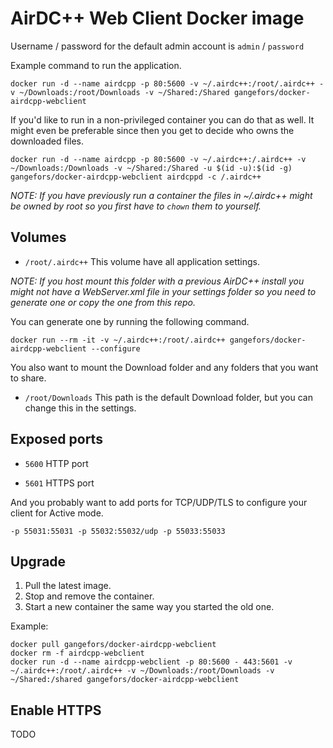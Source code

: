 AirDC++ Web Client Docker image
===============================

Username / password for the default admin account is `admin` / `password`

Example command to run the application.
```
docker run -d --name airdcpp -p 80:5600 -v ~/.airdc++:/root/.airdc++ -v ~/Downloads:/root/Downloads -v ~/Shared:/Shared gangefors/docker-airdcpp-webclient
```

If you'd like to run in a non-privileged container you can do that as well. It might 
even be preferable since then you get to decide who owns the downloaded files.

```
docker run -d --name airdcpp -p 80:5600 -v ~/.airdc++:/.airdc++ -v ~/Downloads:/Downloads -v ~/Shared:/Shared -u $(id -u):$(id -g) gangefors/docker-airdcpp-webclient airdcppd -c /.airdc++
```

*NOTE: If you have previously run a container the files in ~/.airdc++ might be owned
by root so you first have to `chown` them to yourself.*

Volumes
-------

- `/root/.airdc++`
This volume have all application settings.

*NOTE: If you host mount this folder with a previous AirDC++ install you might not
have a WebServer.xml file in your settings folder so you need to generate one or
copy the one from this repo.*

You can generate one by running the following command.

`docker run --rm -it -v ~/.airdc++:/root/.airdc++ gangefors/docker-airdcpp-webclient --configure`

You also want to mount the Download folder and any folders that you want to share.

- `/root/Downloads`
This path is the default Download folder, but you can change this in the settings.


Exposed ports
-------------

- `5600`
HTTP port

- `5601`
HTTPS port

And you probably want to add ports for TCP/UDP/TLS to configure your client for Active mode.

`-p 55031:55031 -p 55032:55032/udp -p 55033:55033` 

Upgrade
-------
1. Pull the latest image.
2. Stop and remove the container.
3. Start a new container the same way you started the old one.

Example:
```
docker pull gangefors/docker-airdcpp-webclient
docker rm -f airdcpp-webclient
docker run -d --name airdcpp-webclient -p 80:5600 - 443:5601 -v ~/.airdc++:/root/.airdc++ -v ~/Downloads:/root/Downloads -v ~/Shared:/shared gangefors/docker-airdcpp-webclient
```

Enable HTTPS
------------

TODO
